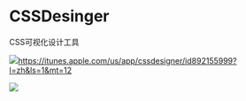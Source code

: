 # CSSDesinger
CSS可视化设计工具

[![](http://res.cloudinary.com/dfzokzfi5/image/upload/c_scale,w_124/v1411092419/app-store-button_pw05je.png)](https://itunes.apple.com/us/app/cssdesigner/id892155999?l=zh&ls=1&mt=12)https://itunes.apple.com/us/app/cssdesigner/id892155999?l=zh&ls=1&mt=12

![](http://a5.mzstatic.com/us/r30/Purple71/v4/ea/02/77/ea027792-b4ea-81bf-b8f0-71465dbcda15/screen800x500.jpeg)
